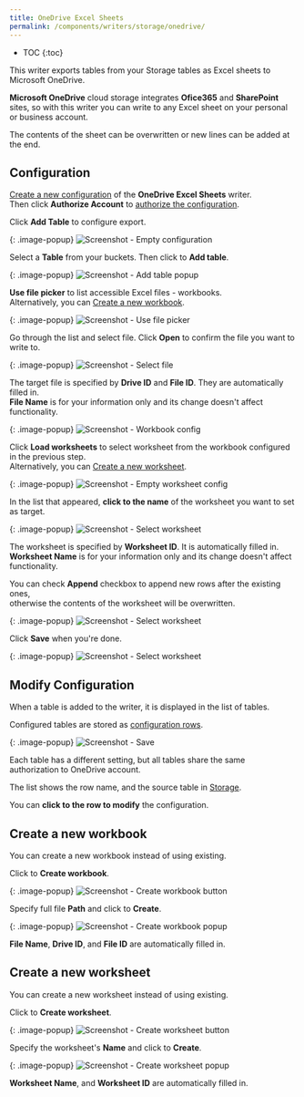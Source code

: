 ```yaml
---
title: OneDrive Excel Sheets
permalink: /components/writers/storage/onedrive/
---
```


* TOC
{:toc}

This writer exports tables from your Storage tables as Excel sheets to Microsoft OneDrive.

**Microsoft OneDrive** cloud storage integrates **Ofice365** and **SharePoint** sites, 
so with this writer you can write to any Excel sheet on your personal or business account.

The contents of the sheet can be overwritten or new lines can be added at the end.


## Configuration
[Create a new configuration](/components/#creating-component-configuration) of the **OneDrive Excel Sheets** writer.  
Then click **Authorize Account** to [authorize the configuration](/components/#authorization). 

Click **Add Table** to configure export.

{: .image-popup}
![Screenshot - Empty configuration](/components/writers/storage/onedrive/onedrive-01.png)

Select a **Table** from your buckets. Then click to **Add table**.

{: .image-popup}
![Screenshot - Add table popup](/components/writers/storage/onedrive/onedrive-02.png)

**Use file picker** to list accessible Excel files - workbooks.  
Alternatively, you can [Create a new workbook](#create-a-new-workbook).

{: .image-popup}
![Screenshot - Use file picker](/components/writers/storage/onedrive/onedrive-03.png)

Go through the list and select file. Click **Open** to confirm the file you want to write to.

{: .image-popup}
![Screenshot - Select file](/components/writers/storage/onedrive/onedrive-04.png)

The target file is specified by **Drive ID** and **File ID**. They are automatically filled in.   
**File Name** is for your information only and its change doesn't affect functionality.

{: .image-popup}
![Screenshot - Workbook config](/components/writers/storage/onedrive/onedrive-05.png)

Click **Load worksheets** to select worksheet from the workbook configured in the previous step.  
Alternatively, you can [Create a new worksheet](#create-a-new-worksheet).

{: .image-popup}
![Screenshot - Empty worksheet config](/components/writers/storage/onedrive/onedrive-06.png)

In the list that appeared, **click to the name** of the worksheet you want to set as target.

{: .image-popup}
![Screenshot - Select worksheet](/components/writers/storage/onedrive/onedrive-07.png)

The worksheet is specified by **Worksheet ID**. It is automatically filled in.   
**Worksheet Name** is for your information only and its change doesn't affect functionality.

You can check **Append** checkbox to append new rows after the existing ones,  
otherwise the contents of the worksheet will be overwritten.

{: .image-popup}
![Screenshot - Select worksheet](/components/writers/storage/onedrive/onedrive-08.png)

Click **Save** when you're done.

{: .image-popup}
![Screenshot - Select worksheet](/components/writers/storage/onedrive/onedrive-09.png)

## Modify Configuration
When a table is added to the writer, it is displayed in the list of tables. 

Configured tables are stored as [configuration rows](/components/#configuration-rows).

{: .image-popup}
![Screenshot - Save](/components/writers/storage/onedrive/onedrive-10.png)

Each table has a different setting, but all tables share the same authorization to OneDrive account.

The list shows the row name, and the source table in [Storage](/storage/).

You can **click to the row to modify** the configuration.

## Create a new workbook

You can create a new workbook instead of using existing. 

Click to **Create workbook**.

{: .image-popup}
![Screenshot - Create workbook button](/components/writers/storage/onedrive/onedrive-11.png)

Specify full file **Path** and click to **Create**.

{: .image-popup}
![Screenshot - Create workbook popup](/components/writers/storage/onedrive/onedrive-12.png)

**File Name**, **Drive ID**, and **File ID** are automatically filled in.

## Create a new worksheet

You can create a new worksheet instead of using existing.

Click to **Create worksheet**.

{: .image-popup}
![Screenshot - Create worksheet button](/components/writers/storage/onedrive/onedrive-13.png)

Specify the worksheet's **Name** and click to **Create**.

{: .image-popup}
![Screenshot - Create worksheet popup](/components/writers/storage/onedrive/onedrive-14.png)

**Worksheet Name**, and **Worksheet ID** are automatically filled in.
